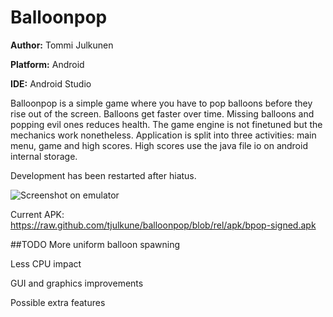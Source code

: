 # Balloonpop
**Author:** Tommi Julkunen

**Platform:** Android

**IDE:** Android Studio

Balloonpop is a simple game where you have to pop balloons before they rise out of the screen.
Balloons get faster over time. Missing balloons and popping evil ones reduces health.
The game engine is not finetuned but the mechanics work nonetheless.
Application is split into three activities: main menu, game and high scores.
High scores use the java file io on android internal storage.

Development has been restarted after hiatus.

![Screenshot on emulator](https://raw.github.com/tjulkune/balloonpop/rel/screenshots/demo.jpg)

Current APK: https://raw.github.com/tjulkune/balloonpop/blob/rel/apk/bpop-signed.apk

##TODO
More uniform balloon spawning

Less CPU impact

GUI and graphics improvements

Possible extra features
